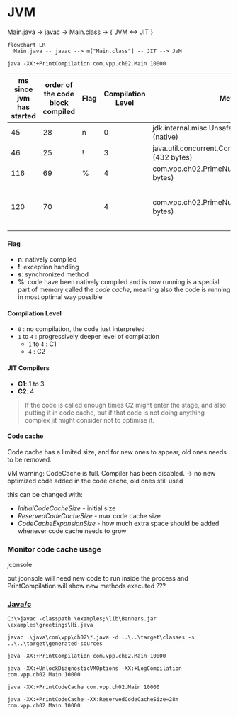 # JVM

Main.java -> javac -> Main.class -> { JVM <-> JIT }

```mermaid
flowchart LR
  Main.java -- javac --> m["Main.class"] -- JIT --> JVM
```

`java -XX:+PrintCompilation com.vpp.ch02.Main 10000`

ms since jvm has started | order of the code block compiled | Flag | Compilation Level | Method | X
--- | --- | --- | --- | --- | ---
45  |  28 |    n  | 0 |  jdk.internal.misc.Unsafe::compareAndSetLong (native) |
46  |  25 |  !    | 3 |  java.util.concurrent.ConcurrentHashMap::putVal (432 bytes) |
116 | 69  |%      | 4 |  com.vpp.ch02.PrimeNumbers::isPrime @ 2 (35 bytes) |
120 | 70  |       | 4 |  com.vpp.ch02.PrimeNumbers::isPrime (35 bytes) | level 4 but not in code cache


#### Flag

* __n__: natively compiled
* __!__: exception handling
* __s__: synchronized method
* __%__: code have been natively compiled and is now running is a special part of memory called the _code cache_, 
meaning also the code is running in most optimal way possible 

#### Compilation Level
* `0` : no compilation, the code just interpreted
* `1` to `4` : progressively deeper level of compilation
  *  `1` to `4` : C1
  *  `4` : C2

#### JIT Compilers
* __C1__: 1 to 3
* __C2__: 4

> If the code is called enough times C2 might enter the stage, and also putting it in code cache, 
but if that code is not doing anything complex jit might consider not to optimise it. 


#### Code cache

Code cache has a limited size, and for new ones to appear, old ones needs to be removed.

VM warning: CodeCache is full. Compiler has been disabled. -> no new optimized code added in the code cache, old ones still used

this can be changed with:

* _InitialCodeCacheSize_ - initial size
* _ReservedCodeCacheSize_ - max code cache size
* _CodeCacheExpansionSize_ - how much extra space should be added whenever code cache needs to grow

### Monitor code cache usage

jconsole

but jconsole will need new code to run inside the process and PrintCompilation will show new methods executed ???

### [Java/c](https://docs.oracle.com/en/java/javase/11/tools/javac.html)

`C:\>javac -classpath \examples;\lib\Banners.jar \examples\greetings\Hi.java`

`javac .\java\com\vpp\ch02\*.java -d ..\..\target\classes -s ..\..\target\generated-sources`

`java -XX:+PrintCompilation com.vpp.ch02.Main 10000`

`java -XX:+UnlockDiagnosticVMOptions -XX:+LogCompilation com.vpp.ch02.Main 10000`

`java -XX:+PrintCodeCache com.vpp.ch02.Main 10000`

`java -XX:+PrintCodeCache -XX:ReservedCodeCacheSize=28m com.vpp.ch02.Main 10000`
